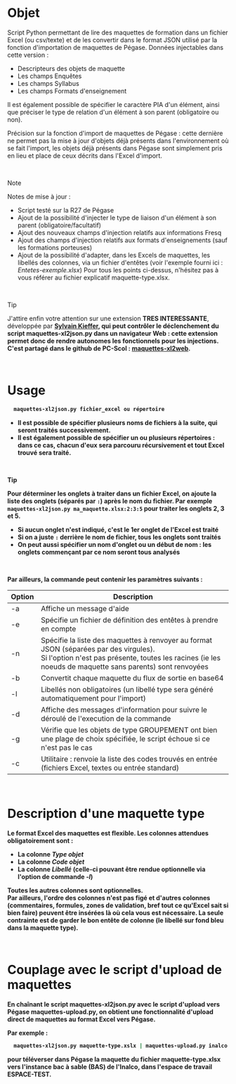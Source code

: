# Objet
Script Python permettant de lire des maquettes de formation dans un fichier Excel (ou csv/texte) et de les convertir dans le format JSON utilisé par la fonction d'importation de maquettes de Pégase. Données injectables dans cette version :
<ul>
  <li>Descripteurs des objets de maquette</li>
  <li>Les champs Enquêtes</li>
  <li>Les champs Syllabus</li>
  <li>Les champs Formats d'enseignement</li>
</ul>

Il est également possible de spécifier le caractère PIA d'un élément, ainsi que préciser le type de relation d'un élément à son parent (obligatoire ou non).

Précision sur la fonction d'import de maquettes de Pégase : cette dernière ne permet pas la mise à jour d'objets déjà présents dans l'environnement où se fait l'import, les objets déjà présents dans Pégase sont simplement pris en lieu et place de ceux décrits dans l'Excel d'import.

<p>&nbsp;</p>

> [!NOTE]
> Notes de mise à jour :
> - Script testé sur la R27 de Pégase
> - Ajout de la possibilité d'injecter le type de liaison d'un élément à son parent (obligatoire/facultatif)
> - Ajout des nouveaux champs d'injection relatifs aux informations Fresq
> - Ajout des champs d'injection relatifs aux formats d'enseignements (sauf les formations porteuses)
> - Ajout de la possibilité d'adapter, dans les Excels de maquettes, les libellés des colonnes, via un fichier d'entêtes (voir l'exemple fourni ici : <i>Entetes-exemple.xlsx</i>)
> Pour tous les points ci-dessus, n'hésitez pas à vous référer au fichier explicatif maquette-type.xlsx.

<p>&nbsp;</p>

> [!TIP]
> J'attire enfin votre attention sur une extension <b>TRES INTERESSANTE</b>, développée par <b><a href="https://github.com/kaisersly">Sylvain Kieffer</a><b>, qui peut contrôler le déclenchement du script maquettes-xl2json.py dans un navigateur Web : cette extension permet donc de rendre autonomes les fonctionnels pour les injections. C'est partagé dans le github de PC-Scol : <b><a href="https://github.com/PC-Scol/maquettes-xl2web">maquettes-xl2web</a></b>.

<p>&nbsp;</p>

# Usage
```bash
  maquettes-xl2json.py fichier_excel ou répertoire
```

- Il est possible de spécifier plusieurs noms de fichiers à la suite, qui seront traités successivement.
- Il est également possible de spécifier un ou plusieurs répertoires : dans ce cas, chacun d'eux sera parcouru récursivement et tout Excel trouvé sera traité.

<p>&nbsp;</p>

> [!TIP]
> Pour déterminer les onglets à traiter dans un fichier Excel, on ajoute la liste des onglets (séparés par __`:`__) après le nom du fichier.
> Par exemple `maquettes-xl2json.py ma_maquette.xlsx:2:3:5` pour traiter les onglets 2, 3 et 5.
> - Si aucun onglet n'est indiqué, c'est le 1er onglet de l'Excel est traité
> - Si on a juste __`:`__ derrière le nom de fichier, tous les onglets sont traités
> - On peut aussi spécifier un nom d'onglet ou un début de nom : les onglets commençant par ce nom seront tous analysés

<p>&nbsp;</p>

Par ailleurs, la commande peut contenir les paramètres suivants :

| Option | Description |
| --- | --- |
| -a | Affiche un message d'aide |
| -e | Spécifie un fichier de définition des entêtes à prendre en compte |
| -n | Spécifie la liste des maquettes à renvoyer au format JSON (séparées par des virgules).<br>Si l'option n'est pas présente, toutes les racines (ie les noeuds de maquette sans parents) sont renvoyées |
| -b | Convertit chaque maquette du flux de sortie en base64 |
| -l | Libellés non obligatoires (un libellé type sera généré automatiquement pour l'import)
| -d | Affiche des messages d'information pour suivre le déroulé de l'execution de la commande |
| -g | Vérifie que les objets de type GROUPEMENT ont bien une plage de choix spécifiée, le script échoue si ce n'est pas le cas
| -c | Utilitaire : renvoie la liste des codes trouvés en entrée (fichiers Excel, textes ou entrée standard)

<p>&nbsp;</p>

# Description d'une maquette type
Le format Excel des maquettes est flexible. Les colonnes attendues obligatoirement sont :
<ul>
  <li>La colonne <bold><i>Type objet</i></bold></li>
  <li>La colonne <bold><i>Code objet</i></bold></li>
  <li>La colonne <bold><i>Libellé </i></bold> (celle-ci pouvant être rendue optionnelle via l'option de commande <bold><i>-l</i></bold>)</li>
</ul>

Toutes les autres colonnes sont optionnelles.<br>
Par ailleurs, l'ordre des colonnes n'est pas figé et d'autres colonnes (commentaires, formules, zones de validation, bref tout ce qu'Excel sait si bien faire) peuvent être insérées là où cela vous est nécessaire. La seule contrainte est de garder le bon entête de colonne (le libellé sur fond bleu dans la maquette type).

<p>&nbsp;</p>

# Couplage avec le script d'upload de maquettes
En chaînant le script maquettes-xl2json.py avec le script d'upload vers Pégase maquettes-upload.py, on obtient une fonctionnalité d'upload direct de maquettes au format Excel vers Pégase.

Par exemple :
```bash
  maquettes-xl2json.py maquette-type.xslx | maquettes-upload.py inalco BAS ESPACE-TEST
```
pour téléverser dans Pégase la maquette du fichier maquette-type.xlsx vers l'instance bac à sable (BAS) de l'Inalco, dans l'espace de travail ESPACE-TEST.
